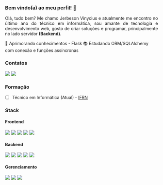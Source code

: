 ### Bem vindo(a) ao meu perfil! 👋
<p style="text-align: justify;">
Olá, tudo bem? Me chamo Jerbeson Vinycius e atualmente me encontro no último ano do técnico em informática, sou amante de tecnologia e desenvolvimento web, gosto de criar soluções e programar, principalmente no lado servidor <strong>(Backend)</strong>.
</p>

🚀 Aprimorando conhecimentos - Flask
📚 Estudando ORM/SQLAlchemy com conexão e funções assíncronas 

### Contatos 
[<img src="https://img.shields.io/badge/LinkedIn-0077B5?style=for-the-badge&logo=linkedin&logoColor=white">](https://www.linkedin.com/in/jerbeson-vinycius-9a6803217/) [<img src="https://img.shields.io/badge/Gmail-D14836?style=for-the-badge&logo=gmail&logoColor=white">](jerbesonvinycius@gmail.com) 

### Formação

 - [ ] Técnico em Informática (Atual) - [IFRN](https://portal.ifrn.edu.br/campus/apodi)

### Stack
#### Frontend

<img src="https://img.shields.io/badge/HTML5-E34F26?style=for-the-badge&logo=html5&logoColor=white"></img>
<img src="https://img.shields.io/badge/CSS3-1572B6?style=for-the-badge&logo=css3&logoColor=white"></img>
<img src="https://img.shields.io/badge/JavaScript-323330?style=for-the-badge&logo=javascript&logoColor=F7DF1E"></img>
<img src="https://img.shields.io/badge/React-20232A?style=for-the-badge&logo=react&logoColor=61DAFB"></img>
<img src="https://img.shields.io/badge/React_Native-20232A?style=for-the-badge&logo=react&logoColor=61DAFB"></img>



#### Backend

<img src="https://img.shields.io/badge/Python-3776AB?style=for-the-badge&logo=python&logoColor=white"></img>
<img src="https://img.shields.io/badge/Node.js-339933?style=for-the-badge&logo=nodedotjs&logoColor=white"></img>
<img src="https://img.shields.io/badge/Flask-000000?style=for-the-badge&logo=flask&logoColor=white"></img>
<img src="https://img.shields.io/badge/fastapi-109989?style=for-the-badge&logo=FASTAPI&logoColor=white"></img>
<img src="https://img.shields.io/badge/Express.js-000000?style=for-the-badge&logo=express&logoColor=white"></img>

#### Gerenciamento

<img src="https://img.shields.io/badge/GitHub-100000?style=for-the-badge&logo=github&logoColor=white"></img>
<img src="https://img.shields.io/badge/GitLab-330F63?style=for-the-badge&logo=gitlab&logoColor=white"></img>
<img src="https://img.shields.io/badge/Git-F05032?style=for-the-badge&logo=git&logoColor=white"></img>


